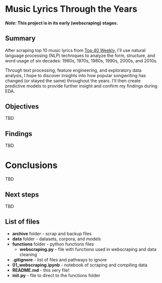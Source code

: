 # Music Lyrics Through the Years

#### *Note*: This project is in its early (webscraping) stages. 

## Summary
After scraping top 10 music lyrics from [Top 40 Weekly](https://top40weekly.com/), I'll use natural language processing (NLP) techniques to analyze the form, structure, and word usage of six decades: 1960s, 1970s, 1980s, 1990s, 2000s, and 2010s.

Through text processing, feature engineering, and exploratory data analysis, I hope to discover insights into how popular songwriting has changed (or stayed the same) throughout the years. I'll then create predictive models to provide further insight and confirm my findings during EDA.

## Objectives

TBD

## Findings

TBD

# Conclusions
TBD

## Next steps
TBD

## List of files
- **archive** folder - scrap and backup files
- **data** folder - datasets, corpora, and models
- **functions** folder - python functions files
	- **webscraping.py** - file with functions used in webscraping and data cleaning
- **.gitignore** - list of files and pathways to ignore
- **01_webscraping.ipynb** - notebook of scraping and compiling data
- **README.md** - this very file!
- **__init__.py** - file to direct to the functions folder
